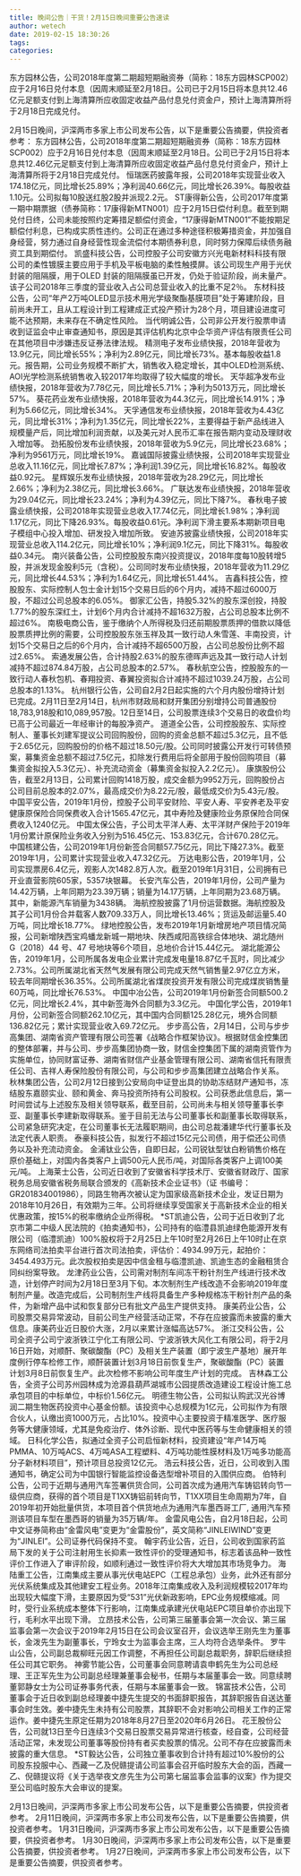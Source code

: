 ```yaml
---
title: 晚间公告｜干货！2月15日晚间重要公告速读
author: wetech
date: 2019-02-15 18:30:26
tags: 
categories: 
---
```

东方园林公告，公司2018年度第二期超短期融资券（简称：18东方园林SCP002）应于2月16日兑付本息（因周末顺延至2月18日。公司已于2月15日将本息共12.46亿元足额支付到上海清算所应收固定收益产品付息兑付资金户，预计上海清算所将于2月18日完成兑付。
<!-- more -->
2月15日晚间，沪深两市多家上市公司发布公告，以下是重要公告摘要，供投资者参考：
东方园林公告，公司2018年度第二期超短期融资券（简称：18东方园林SCP002）应于2月16日兑付本息（因周末顺延至2月18日。公司已于2月15日将本息共12.46亿元足额支付到上海清算所应收固定收益产品付息兑付资金户，预计上海清算所将于2月18日完成兑付。
恒瑞医药披露年报，公司2018年实现营业收入174.18亿元，同比增长25.89%；净利润40.66亿元，同比增长26.39%。每股收益1.10元。公司拟每10股送红股2股并派现2.2元。
ST康得新公告，公司2017年度第一期中期票据（债券简称：17康得新MTN001）应于2月15日偿付利息。截至到期兑付日终，公司未能按照约定筹措足额偿付资金，“17康得新MTN001”不能按期足额偿付利息，已构成实质性违约。公司正在通过多种途径积极筹措资金，并加强自身经营，努力通过自身经营性现金流偿付本期债券利息，同时努力保障后续债务融资工具到期偿付。
凯盛科技公告，公司控股子公司安徽方兴光电新材料科技有限公司的柔性镀膜主要应用于手机及平板电脑的柔性触摸屏。该公司现生产用于光伏封装的阻隔膜，用于OLED 封装的阻隔膜虽已开发，仍处于验证阶段，尚未量产。该子公司2018年三季度的营业收入占公司总营业收入的比重不足2％。
东材科技公告，公司“年产2万吨OLED显示技术用光学级聚酯基膜项目”处于筹建阶段，目前尚未开工，且从工程设计到工程建成正式投产预计为28个月，项目建设进度可能不达预期，未来存在不确定性风险。
当代明诚公告，公司非公开发行股票申请收到证监会中止审查通知书，原因是其评估机构北京中企华资产评估有限责任公司在其他项目中涉嫌违反证券法律法规。
精测电子发布业绩快报，2018年营收为13.9亿元，同比增长55%；净利为2.89亿元，同比增长73%。基本每股收益1.8元。报告期，公司业务规模不断扩大，销售收入稳定增长，其中OLED检测系统、AOI光学检测系统销售收入较2017年均取得了较大幅度的增长。
天华超净发布业绩快报，2018年营收为7.78亿元，同比增长5.71%；净利为5013万元，同比增长57%。
葵花药业发布业绩快报，2018年营收为44.3亿元，同比增长14.91%；净利为5.66亿元，同比增长34%。
天孚通信发布业绩快报，2018年营收为4.43亿元，同比增长31%；净利为1.35亿元，同比增长22%，主要得益于新产品线进入规模量产后，同比增加利润贡献，以及美元对人民币汇率在报告期内变动及理财收入增加等。
劲拓股份发布业绩快报，2018年营收为5.9亿元，同比增长23.68%；净利为9561万元，同比增长19%。
嘉诚国际披露业绩快报，公司2018年实现营业总收入11.16亿元，同比增长7.87%；净利润1.39亿元，同比增长16.82%。每股收益0.92元。
星辉娱乐发布业绩快报，2018年营收为28.29亿元，同比增长2.66%；净利为2.38亿元，同比增长3.66%。
广联达发布业绩快报，2018年营收为29.04亿元，同比增长23.24%；净利为4.39亿元，同比下降7%。
春秋电子披露业绩快报，公司2018年实现营业总收入17.74亿元，同比增长1.98%；净利润1.17亿元，同比下降26.93%。每股收益0.61元。净利润下滑主要系本期新项目电子模组中心投入增加、研发投入增加所致。
安迪苏披露业绩快报，公司2018年实现营业总收入114.2亿元，同比增长10%；净利润9.1亿元，同比下降31%。每股收益0.34元。
南兴装备公告，公司控股股东南兴投资提议，2018年度每10股转增5股，并派发现金股利5元（含税）。公司同时发布业绩快报，2018年营收为11.29亿元，同比增长44.53%；净利为1.64亿元，同比增长51.44%。
吉鑫科技公告，控股股东、实际控制人包士金计划15个交易日后的6个月内，减持不超过6000万股，不超过公司总股本的6.05%。
御家汇公告，持股5.32%的股东深创投，持股1.77%的股东深红土，计划6个月内合计减持不超1632万股，占公司总股本比例不超过6%。
南极电商公告，鉴于缴纳个人所得税及归还前期股票质押的借款以降低股票质押比例的需要，公司控股股东张玉祥及其一致行动人朱雪莲、丰南投资，计划15个交易日之后的6个月内，合计减持不超6500万股，占公司总股份比例不超过2.65%。
索通发展公告，合计持股2.63%的股东德晖声远及其一致行动人计划减持不超过874.84万股，占公司总股本的2.57%。
春秋航空公告，控股股东的一致行动人春秋包机、春翔投资、春翼投资拟合计减持不超过1039.24万股，占公司总股本的1.13%。
杭州银行公告，公司自2月2日起实施的六个月内股份增持计划已完成。2月11日至2月14日，杭州市财政局和财开集团分别增持公司普通股份18,783,918股和10,089,957股。12日至14日，公司股票连续3个交易日的收盘价均已高于公司最近一年经审计的每股净资产。
道道全公告，公司控股股东、实际控制人、董事长刘建军提议公司回购股份，回购的资金总额不超过5.3亿元，且不低于2.65亿元，回购股份的价格不超过18.50元/股。公司同时披露公开发行可转债预案，募集资金总额不超过7.5亿元，扣除发行费用后将全部用于股份回购项目（募集资金拟投入5.3亿元）、补充流动资金（募集资金拟投入2.2亿元）。
康旗股份公告，截至2月13日，公司累计回购1418万股，成交金额为9952万元，回购股份占公司目前总股本的2.07%，最高成交价为8.22元/股，最低成交价为5.43元/股。
中国平安公告，2019年1月份，控股子公司平安财险、平安人寿、平安养老及平安健康原保险合同保费收入合计1565.47亿元，其中寿险及健康险业务原保险合同保费收入1240亿元。
中国太保公告，子公司太平洋人寿、太平洋财产保险于2019年1月份累计原保险业务收入分别为516.45亿元、153.83亿元，合计670.28亿元。
中国核建公告，公司2019年1月份新签合同额57.75亿元，同比下降27.3%。截至2019年1月，公司累计实现营业收入47.32亿元。
万达电影公告，2019年1月，公司实现票房6.4亿元，观影人次1482.8万人次。截至2019年1月31日，公司拥有已开业直营影院605家，5357块银幕。
长安汽车公告，2019年1月份，公司产量为14.42万辆，上年同期为23.39万辆；销量为14.17万辆，上年同期为23.68万辆。其中，新能源汽车销量为3438辆。
海航控股披露了1月份运营数据。海航控股及其子公司1月份合并载客人数709.33万人，同比增长13.46%；货运及邮运量5.40万吨，同比增长18.77%。
绿地控股公告，发布2019年1月新增房地产项目情况简报，公司新增陕西宝鸡蟠龙新城一期地块、陕西咸阳高铁综合体地块、湖北随州 G（2018）44 号、47 号地块等6个项目，总地价合计15.44亿元。
湖北能源公告，2019年1月，公司所属各发电企业累计完成发电量18.87亿千瓦时，同比减少2.73%。公司所属湖北省天然气发展有限公司完成天然气销售量2.97亿立方米，较去年同期增长36.35%。公司所属湖北省煤炭投资开发有限公司完成煤炭销售量60万吨，同比增长76.53%。
中国中冶公告，公司2019年1月份新签合同额500.2亿元，同比增长2.4%，其中新签海外合同额为3.3亿元。
中国化学公告，2019年1月份，公司新签合同额262.10亿元，其中国内合同额125.28亿元，境外合同额136.82亿元；累计实现营业收入69.72亿元。
步步高公告，2月14日，公司与步步高集团、湖南省资产管理有限公司签署《战略合作框架协议》。根据财信金控集团的整体部署，并与公司、步步高集团协商一致，财信金控集团下属的湖南资管作为实施单位，协同财富证券、湖南省财信产业基金管理有限公司、湖南省信托有限责任公司、吉祥人寿保险股份有限公司，与公司和步步高集团建立战略合作关系。
秋林集团公告，公司2月12日接到公安局向中证登出具的协助冻结财产通知书，冻结股东嘉颐实业、颐和黄金、奔马投资所持有公司股权。公司获悉此信息后，第一时间尝试与上述股东及相关领导联系，截至目前，公司尚未与相关领导董事长李亚、副董事长李建新取得联系。鉴于目前无法与公司董事长和副董事长取得联系，公司紧急研究决定，在公司董事长无法履职期间，由公司总裁潘建华代行董事长及法定代表人职责。
泰豪科技公告，拟发行不超过15亿元公司债，用于偿还公司债务以及补充流动资金。
金浦钛业公告，自即日起，公司锐钛型钛白粉销售价格在原价基础上，对国内各类客户上调500元人民币/吨，对国际各类客户上调100美元/吨。
上海莱士公告，公司近日收到了安徽省科学技术厅、安徽省财政厅、国家税务总局安徽省税务局联合颁发的《高新技术企业证书》（证 书编号：GR201834001986），同路生物再次被认定为国家级高新技术企业，发证日期为2018年10月26日，有效期为三年。公司将继续享受国家关于高新技术企业的相关优惠政策，按15%的税率缴纳企业所得税。
*ST凯迪公告，公司于近日收到了北京市第二中级人民法院的《拍卖通知书》，公司持有的临澧县凯迪绿色能源开发有限公司（临澧凯迪）100%股权将于2月25日上午10时至2月26日上午10时止在京东网络司法拍卖平台进行首次司法拍卖，评估价：4934.99万元，起拍价：3454.493万元。此次股权拍卖是因中信金租与临澧凯迪、凯迪生态的金融租赁合同纠纷案导致。
龙津药业公告，公司需对制剂车间冻干粉针剂生产线进行技术改造，计划停产时间为2月18日至3月下旬。本次制剂生产线改造不会影响2019年度制剂产量。改造完成后，公司制剂生产线将具备生产多种规格冻干粉针剂产品的条件，为新增产品中试和恢复部分已有批文产品生产提供支持。
康美药业公告，公司股票交易异常波动，目前公司生产经营活动正常，不存在应披露而未披露的重大信息。康美药业近日股价大涨，2月以来累计涨幅高达57%。
浙江交科公告，公司全资子公司宁波浙铁江宁化工有限公司、宁波浙铁大风化工有限公司，将于2月16日开始，对顺酐、聚碳酸酯（PC）及相关生产装置（即宁波生产基地）展开年度例行停车检修工作，顺酐装置计划3月18日前恢复生产，聚碳酸酯（PC）装置计划3月8日前恢复生产。此次检修不影响公司年度生产计划的完成。
吉林森工公告，全资子公司苏州园林成为沧源县葫芦湖城市公园提质改造建设工程设计施工总承包项目的中标单位，中标价1.56亿元。
明德生物公告，公司拟认购武汉光谷博润二期生物医药投资中心基金份额。该投资中心总规模为1亿元，公司拟作为有限合伙人，认缴出资1000万元，占比10%。投资中心主要投资于精准医学、医疗服务等大健康领域，尤其是免疫治疗、体外诊断、现代中医药等与生命健康相关的领域。
日科化学公告，拟通过全资子公司启恒新材料，投资建设“年产14万吨PMMA、10万吨ACS、4万吨ASA工程塑料、4万吨功能性膜材料及1万吨多功能高分子新材料项目”，预计项目总投资12亿元。
浩云科技公告，近日，公司收到入围通知书，确定公司为中国银行智能监控设备选型增补项目的入围供应商。
伯特利公告，公司于近期与通用汽车签署供货合同，公司首次成为通用汽车铸铝转向节一级供应商，获得的首个项目是T1XX铸铝前转向节，T1XX项目生命周期为7年，自2019年初开始批量供货，本项目首个供货地点为通用汽车墨西哥工厂, 通用汽车预测该项目车型在墨西哥的销量为35万辆/年。
金雷风电公告，自2月18日起，公司中文证券简称由“金雷风电”变更为“金雷股份”，英文简称“JINLEIWIND”变更为“JINLEI”。公司证券代码保持不变。
翰宇药业公告，近日，公司收到国家药监局下发的关于公司注射用生长抑素一致性评价的受理通知书，标志着该品种一致性评价工作进入了审评阶段，如顺利通过一致性评价将大大增加其市场竞争力。
海陆重工公告，江南集成主要从事光伏电站EPC（工程总承包）业务，此外还有部分光伏系统集成及其他建安工程业务。2018年江南集成收入及利润规模较2017年均出现较大幅度下滑，主要原因为受“531”光伏新政影响，EPC业务规模缩减。同时，受行业系统成本整体下行影响，江南集成承建光伏电站EPC项目单价亦出现下行，毛利水平出现下滑。
立昂技术公告，公司第三届董事会第一次会议、第三届监事会第一次会议于2019年2月15日在公司会议室召开，会议选举王刚先生为董事长，金泼先生为副董事长，宁玲女士为监事会主席，三人均符合选举条件。
罗牛山公告，公司副总裁柳旺元因工作调整，不再担任公司副总裁职务，辞职后继续担任公司其它职务。
神雾节能公告，公司董事会同意聘请袁申鹤先生为公司总经理、王正军先生为公司副总经理兼董事会秘书，任期与本届董事会一致。同意续聘董郭静女士为公司证券事务代表，任期与本届董事会一致。
锦富技术公告，公司董事会于近日收到副总经理姜中捷先生提交的书面辞职报告，其辞职报告自送达董事会时生效。姜中捷先生未持有公司股票，其辞职不会对影响公司相关工作的正常运作。姜中捷先生原定任期为2018年8月27日至2020年6月26日。
花王股份公告，公司就13日至今日连续3个交易日股票交易异常进行核查，经自查，公司经营活动正常，未发现公司董事等股份持有者买卖股票的情况。公司不存在应披露而未披露的重大信息。
*ST毅达公告，公司独立董事收到合计持有超过10%股份的公司股东投服中心、西藏一乙及倪赣提请公司监事会召开临时股东大会的函，西藏一乙、倪赣提议将《关于选举夜文彦先生为公司第七届监事会监事的议案》作为提交至公司临时股东大会审议的提案。
 
 
2月13日晚间，沪深两市多家上市公司发布公告，以下是重要公告摘要，供投资者参考。
2月11日晚间，沪深两市多家上市公司发布公告，以下是重要公告摘要，供投资者参考。
1月31日晚间，沪深两市多家上市公司发布公告，以下是重要公告摘要，供投资者参考。
1月30日晚间，沪深两市多家上市公司发布公告，以下是重要公告摘要，供投资者参考。
1月27日晚间，沪深两市多家上市公司发布公告，以下是重要公告摘要，供投资者参考。
